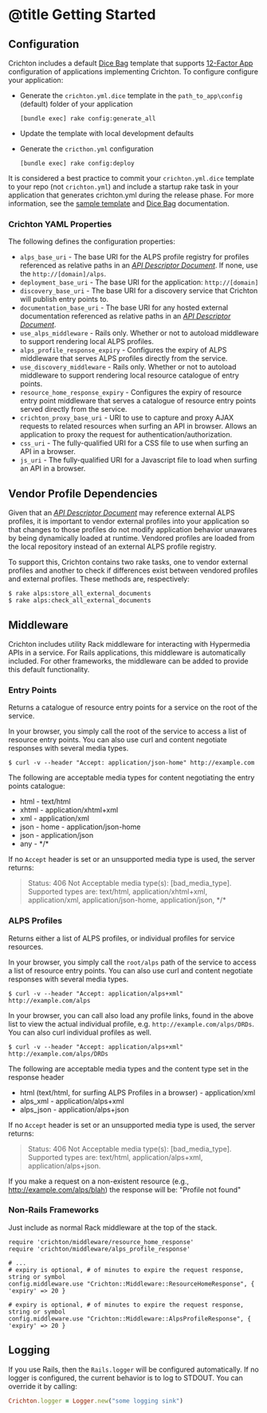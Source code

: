 # @title Getting Started

## Configuration
Crichton includes a default [Dice Bag][] template that supports [12-Factor App][] configuration of applications 
implementing Crichton. To configure configure your application:

* Generate the `crichton.yml.dice` template in the `path_to_app\config` (default) folder of your application

    ```
    [bundle exec] rake config:generate_all
    ```
* Update the template with local development defaults
* Generate the `cricthon.yml` configuration
    
    ```
    [bundle exec] rake config:deploy
    ```

It is considered a best practice to commit your `crichton.yml.dice` template to your repo (not `crichton.yml`) and 
include a startup rake task in your application that generates crichton.yml during the release phase. For more 
information, see the [sample template][] and [Dice Bag][] documentation.

### Crichton YAML Properties
The following defines the configuration properties:

* `alps_base_uri` - The base URI for the ALPS profile registry for profiles referenced as relative paths in an 
[_API Descriptor Document_][]. If none, use the `http://[domain]/alps`. 
* `deployment_base_uri` - The base URI for the application: `http://[domain]`
* `discovery_base_uri` - The base URI for a discovery service that Crichton will publish entry points to.
* `documentation_base_uri` - The base URI for any hosted external documentation referenced as relative paths in an
[_API Descriptor Document_][].
* `use_alps_middleware` - Rails only. Whether or not to autoload middleware to support rendering local ALPS profiles.
* `alps_profile_response_expiry` - Configures the expiry of ALPS middleware that serves ALPS profiles directly from
the service.
* `use_discovery_middleware` - Rails only. Whether or not to autoload middleware to support rendering local resource
catalogue of entry points.
* `resource_home_response_expiry` - Configures the expiry of resource entry point middleware that 
serves a catalogue of resource entry points served directly from the service. 
* `crichton_proxy_base_uri` - URI to use to capture and proxy AJAX requests to related resources when surfing an 
API in browser. Allows an application to proxy the request for authentication/authorization.
* `css_uri` - The fully-qualified URI for a CSS file to use when surfing an API in a browser. 
* `js_uri` -  The fully-qualified URI for a Javascript file to load when surfing an API in a browser.
  
## Vendor Profile Dependencies
Given that an [_API Descriptor Document_][] may reference external ALPS profiles, it is important to vendor external
profiles into your application so that changes to those profiles do not modify application behavior unawares by being
dynamically loaded at runtime. Vendored profiles are loaded from the local repository instead of an external 
ALPS profile registry.

To support this, Crichton contains two rake tasks, one to vendor external profiles and another to check if differences
exist between vendored profiles and external profiles. These methods are, respectively:

````
$ rake alps:store_all_external_documents
$ rake alps:check_all_external_documents
````

## Middleware
Crichton includes utility Rack middleware for interacting with Hypermedia APIs in a service. For Rails applications, 
this middleware is automatically included. For other frameworks, the middleware can be added to provide this default 
functionality.

### Entry Points
Returns a catalogue of resource entry points for a service on the root of the service.

In your browser, you simply call the root of the service to access a list of resource entry points. You can also use 
curl and content negotiate responses with several media types. 

```
$ curl -v --header "Accept: application/json-home" http://example.com
```

The following are acceptable media types for content negotiating the entry points catalogue:

* html - text/html
* xhtml - application/xhtml+xml
* xml - application/xml
* json - home - application/json-home
* json - application/json
* any - \*/\*

If no `Accept` header is set or an unsupported media type is used, the server returns:

> Status: 406
Not Acceptable media type(s): [bad_media_type]. Supported types are: text/html, 
application/xhtml+xml, application/xml, application/json-home, application/json, \*/\*

### ALPS Profiles
Returns either a list of ALPS profiles, or individual profiles for service resources. 

In your browser, you simply call the `root/alps` path of the service to access a list of resource entry points. You can 
also use curl and content negotiate responses with several media types. 

```
$ curl -v --header "Accept: application/alps+xml" http://example.com/alps
```

In your browser, you can call also load any profile links, found in the above list to view the actual individual
profile, e.g. `http://example.com/alps/DRDs`. You can also curl individual profiles as well.

```
$ curl -v --header "Accept: application/alps+xml" http://example.com/alps/DRDs
```

The following are acceptable media types and the content type set in the response header

* html (text/html, for surfing ALPS Profiles in a browser) - application/xml 
* alps_xml - application/alps+xml
* alps_json - application/alps+json


If no `Accept` header is set or an unsupported media type is used, the server returns:

> Status: 406
Not Acceptable media type(s): [bad_media_type]. Supported types are: text/html, 
application/alps+xml, application/alps+json.

If you make a request on a non-existent resource (e.g., http://example.com/alps/blah) the response will be: 
"Profile <ID> not found"

### Non-Rails Frameworks
Just include as normal Rack middleware at the top of the stack.

```
require 'crichton/middleware/resource_home_response'
require 'crichton/middleware/alps_profile_response'

# ...
# expiry is optional, # of minutes to expire the request response, string or symbol
config.middleware.use "Crichton::Middleware::ResourceHomeResponse", { 'expiry' => 20 }

# expiry is optional, # of minutes to expire the request response, string or symbol
config.middleware.use "Crichton::Middleware::AlpsProfileResponse", { 'expiry' => 20 }
```

## Logging
If you use Rails, then the `Rails.logger` will be configured automatically. If no logger is configured, the current 
behavior is to log to STDOUT. You can override it by calling:
 
 ```ruby
 Crichton.logger = Logger.new("some logging sink")
 ```

[\#to_media_type]: http://rubydoc.info/github/mdsol/crichton/Crichton/Representor/Serialization/MediaType#to_media_type-instance_method
[Dice Bag]: https://github.com/mdsol/dice_bag
[sample template]: ../lib/crichton/dice_bag/crichton.yml.dice
[12-Factor App]: http://12factor.net
[_API Descriptor Document_]: api_descriptor_documents.md
